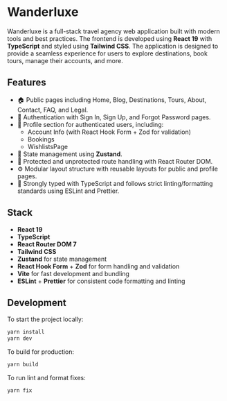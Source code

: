 # Wanderluxe

Wanderluxe is a full-stack travel agency web application built with modern tools and best practices. The frontend is developed using **React 19** with **TypeScript** and styled using **Tailwind CSS**. The application is designed to provide a seamless experience for users to explore destinations, book tours, manage their accounts, and more.

## Features

- 🏠 Public pages including Home, Blog, Destinations, Tours, About, Contact, FAQ, and Legal.
- 🔐 Authentication with Sign In, Sign Up, and Forgot Password pages.
- 👤 Profile section for authenticated users, including:
    - Account Info (with React Hook Form + Zod for validation)
    - Bookings
    - WishlistsPage
- 🔄 State management using **Zustand**.
- 📄 Protected and unprotected route handling with React Router DOM.
- ⚙️ Modular layout structure with reusable layouts for public and profile pages.
- 🧪 Strongly typed with TypeScript and follows strict linting/formatting standards using ESLint and Prettier.

## Stack

- **React 19**
- **TypeScript**
- **React Router DOM 7**
- **Tailwind CSS**
- **Zustand** for state management
- **React Hook Form** + **Zod** for form handling and validation
- **Vite** for fast development and bundling
- **ESLint** + **Prettier** for consistent code formatting and linting

## Development

To start the project locally:

```bash
yarn install
yarn dev
```

To build for production:

```bash
yarn build
```

To run lint and format fixes:

```bash
yarn fix
```